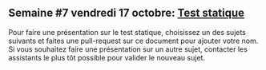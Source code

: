 ## Semaine #7 vendredi 17 octobre: [Test statique](https://github.com/umontreal-diro/IFT3913/issues/6)

Pour faire une présentation sur le test statique, choisissez un des sujets suivants et faites une pull-request sur ce document pour ajouter votre nom. Si vous souhaitez faire une présentation sur un autre sujet, contacter les assistants le plus tôt possible pour valider le nouveau sujet.